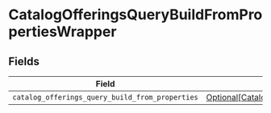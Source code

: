 # CatalogOfferingsQueryBuildFromPropertiesWrapper


## Fields

| Field                                                                                                                 | Type                                                                                                                  | Required                                                                                                              | Description                                                                                                           |
| --------------------------------------------------------------------------------------------------------------------- | --------------------------------------------------------------------------------------------------------------------- | --------------------------------------------------------------------------------------------------------------------- | --------------------------------------------------------------------------------------------------------------------- |
| `catalog_offerings_query_build_from_properties`                                                                       | [Optional[CatalogOfferingsQueryBuildFromProperties]](../../models/shared/catalogofferingsquerybuildfromproperties.md) | :heavy_minus_sign:                                                                                                    | N/A                                                                                                                   |